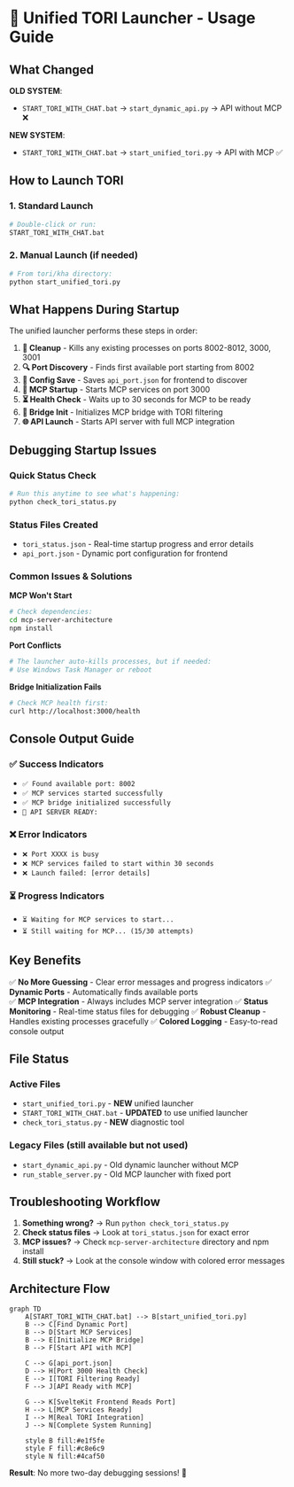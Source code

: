 # 🚀 Unified TORI Launcher - Usage Guide

## What Changed

**OLD SYSTEM**: 
- `START_TORI_WITH_CHAT.bat` → `start_dynamic_api.py` → API without MCP ❌

**NEW SYSTEM**: 
- `START_TORI_WITH_CHAT.bat` → `start_unified_tori.py` → API with MCP ✅

## How to Launch TORI

### 1. Standard Launch
```bash
# Double-click or run:
START_TORI_WITH_CHAT.bat
```

### 2. Manual Launch (if needed)
```bash
# From tori/kha directory:
python start_unified_tori.py
```

## What Happens During Startup

The unified launcher performs these steps in order:

1. **🔫 Cleanup** - Kills any existing processes on ports 8002-8012, 3000, 3001
2. **🔍 Port Discovery** - Finds first available port starting from 8002  
3. **📝 Config Save** - Saves `api_port.json` for frontend to discover
4. **🚀 MCP Startup** - Starts MCP services on port 3000
5. **⏳ Health Check** - Waits up to 30 seconds for MCP to be ready
6. **🔗 Bridge Init** - Initializes MCP bridge with TORI filtering
7. **🌐 API Launch** - Starts API server with full MCP integration

## Debugging Startup Issues

### Quick Status Check
```bash
# Run this anytime to see what's happening:
python check_tori_status.py
```

### Status Files Created
- `tori_status.json` - Real-time startup progress and error details
- `api_port.json` - Dynamic port configuration for frontend

### Common Issues & Solutions

**MCP Won't Start**
```bash
# Check dependencies:
cd mcp-server-architecture
npm install
```

**Port Conflicts**
```bash
# The launcher auto-kills processes, but if needed:
# Use Windows Task Manager or reboot
```

**Bridge Initialization Fails**
```bash
# Check MCP health first:
curl http://localhost:3000/health
```

## Console Output Guide

### ✅ Success Indicators
- `✅ Found available port: 8002`
- `✅ MCP services started successfully`  
- `✅ MCP bridge initialized successfully`
- `🎯 API SERVER READY:`

### ❌ Error Indicators  
- `❌ Port XXXX is busy`
- `❌ MCP services failed to start within 30 seconds`
- `❌ Launch failed: [error details]`

### ⏳ Progress Indicators
- `⏳ Waiting for MCP services to start...`
- `⏳ Still waiting for MCP... (15/30 attempts)`

## Key Benefits

✅ **No More Guessing** - Clear error messages and progress indicators
✅ **Dynamic Ports** - Automatically finds available ports  
✅ **MCP Integration** - Always includes MCP server integration
✅ **Status Monitoring** - Real-time status files for debugging
✅ **Robust Cleanup** - Handles existing processes gracefully
✅ **Colored Logging** - Easy-to-read console output

## File Status

### Active Files
- `start_unified_tori.py` - **NEW** unified launcher 
- `START_TORI_WITH_CHAT.bat` - **UPDATED** to use unified launcher
- `check_tori_status.py` - **NEW** diagnostic tool

### Legacy Files (still available but not used)
- `start_dynamic_api.py` - Old dynamic launcher without MCP
- `run_stable_server.py` - Old MCP launcher with fixed port

## Troubleshooting Workflow

1. **Something wrong?** → Run `python check_tori_status.py`
2. **Check status files** → Look at `tori_status.json` for exact error
3. **MCP issues?** → Check `mcp-server-architecture` directory and npm install
4. **Still stuck?** → Look at the console window with colored error messages

## Architecture Flow

```mermaid
graph TD
    A[START_TORI_WITH_CHAT.bat] --> B[start_unified_tori.py]
    B --> C[Find Dynamic Port]
    B --> D[Start MCP Services]
    B --> E[Initialize MCP Bridge]  
    B --> F[Start API with MCP]
    
    C --> G[api_port.json]
    D --> H[Port 3000 Health Check]
    E --> I[TORI Filtering Ready]
    F --> J[API Ready with MCP]
    
    G --> K[SvelteKit Frontend Reads Port]
    H --> L[MCP Services Ready]
    I --> M[Real TORI Integration]
    J --> N[Complete System Running]
    
    style B fill:#e1f5fe
    style F fill:#c8e6c9
    style N fill:#4caf50
```

**Result**: No more two-day debugging sessions! 🎉
